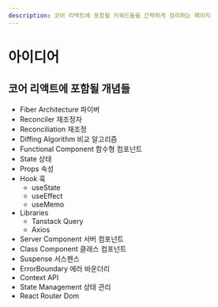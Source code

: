 ```yaml
---
description: 코어 리액트에 포함될 키워드들을 간략하게 정리하는 페이지
---
```


# 아이디어

## 코어 리액트에 포함될 개념들

* Fiber Architecture 파이버
* Reconciler 재조정자
* Reconciliation 재조정
* Diffing Algorithm 비교 알고리즘
* Functional Component 함수형 컴포넌트
* State 상태
* Props 속성
* Hook 훅
  * useState
  * useEffect
  * useMemo
* Libraries
  * Tanstack Query
  * Axios
* Server Component 서버 컴포넌트
* Class Component 클래스 컴포넌트
* Suspense 서스펜스
* ErrorBoundary 에러 바운더리
* Context API
* State Management 상태 관리
* React Router Dom
